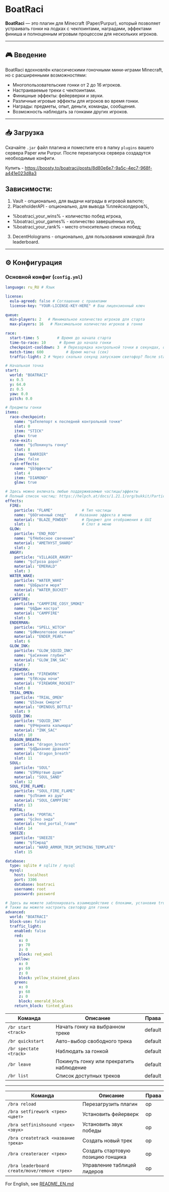 # BoatRaci

**BoatRaci** — это плагин для Minecraft (Paper/Purpur), который позволяет устраивать гонки на лодках с чекпоинтами, наградами, эффектами финиша и полноценным игровым процессом для нескольких игроков.  

---

## 🎮 Введение

BoatRaci вдохновлён классическими гоночными мини-играми Minecraft, но с расширенными возможностями:

- Многопользовательские гонки от 2 до 16 игроков.
- Настраиваемые треки с чекпоинтами.
- Финишные эффекты: фейерверки и звуки.
- Различные игровые эффекты для игроков во время гонки.
- Награды: предметы, опыт, деньги, команды, сообщения.
- Возможность наблюдать за гонками других игроков.

---

## 📥 Загрузка

Скачайте `.jar` файл плагина и поместите его в папку `plugins` вашего сервера Paper или Purpur. После перезапуска сервера создадутся необходимые конфиги.

Купить - https://boosty.to/boatraci/posts/8d80e6e7-9a5c-4ec7-968f-a441e023d8a3

## Зависимости:
1) Vault - опционально, для выдачи награды в игровой валюте; 
2) PlaceholderAPI - опционально, для вывода %плейсхолдеров%,
 - %boatraci_your_wins% - количество побед игрока,
 - %boatraci_your_games% - количество завершённых игр,
 - %boatraci_your_rank% - место относительно списка побед;  
3) DecentHolograms - опционально, для пользования командой /bra leaderboard.

---

## ⚙ Конфигурация

### Основной конфиг (`config.yml`)

```yaml
language: ru_RU # Язык

license:
  eula-agreed: false # Соглашение с правилами
  license-key: "YOUR-LICENSE-KEY-HERE" # Ваш лицензионный ключ

queue:
  min-players: 2   # Минимальное количество игроков для старта
  max-players: 16   # Максимальное количество игроков в гонке

race:
  start-time: 5        # Время до начала старта
  time-to-race: 10      # Время до начала гонки
  checkpoint-cooldown: 3  # Перезарядка контрольной точки в секундах, от 0 до 60
  match-time: 600          # Время матча (сек)
  traffic-light: 2 # Через сколько секунд запускаем светофор? После start-time

# Начальная точка
start:
  world: "BOATRACI"
  x: 0.5
  y: 64.0
  z: 0.5
  yaw: 0.0
  pitch: 0.0

# Предметы гонки
items:
  race-checkpoint:
    name: "§aТелепорт к последней контрольной точке"
    slot: 0
    item: "STICK"
    glow: true
  race-exit:
    name: "§cПокинуть гонку"
    slot: 8
    item: "BARRIER"
    glow: false
  race-effects:
    name: "§bЭффекты"
    slot: 4
    item: "DIAMOND"
    glow: true

# Здесь можно включать любые поддерживаемые частицы/эффекты
# Полный список частиц: https://helpch.at/docs/1.21.1/org/bukkit/Particle.html
effects: 
  FIRE:
    particle: "FLAME"             # Тип частицы
    name: "§6Огненный след"    # Название эффекта в меню
    material: "BLAZE_POWDER"      # Предмет для отображения в GUI
    slot: 1                       # Слот в меню
  GLOW:
    particle: "END_ROD"
    name: "§fНебесное свечение"
    material: "AMETHYST_SHARD"
    slot: 2
  ANGRY:
    particle: "VILLAGER_ANGRY"
    name: "§cГроза дорог"
    material: "EMERALD"
    slot: 3
  WATER_WAKE:
    particle: "WATER_WAKE"
    name: "§bБрызги моря"
    material: "WATER_BUCKET"
    slot: 4
  CAMPFIRE:
    particle: "CAMPFIRE_COSY_SMOKE"
    name: "§6Дым костра"
    material: "CAMPFIRE"
    slot: 5
  ENDERMAN:
    particle: "SPELL_WITCH"
    name: "§dФиолетовое сияние"
    material: "ENDER_PEARL"
    slot: 6
  GLOW_INK:
    particle: "GLOW_SQUID_INK"
    name: "§aСияние глубин"
    material: "GLOW_INK_SAC"
    slot: 7
  FIREWORK:
    particle: "FIREWORK"
    name: "§fИскры ночи"
    material: "FIREWORK_ROCKET"
    slot: 8
  TRIAL_OMEN:
    particle: "TRIAL_OMEN"
    name: "§5Знак Смерти"
    material: "OMINOUS_BOTTLE"
    slot: 9
  SQUID_INK:
    particle: "SQUID_INK"
    name: "§9Чернила кальмара"
    material: "INK_SAC"
    slot: 10
  DRAGON_BREATH:
    particle: "dragon_breath"
    name: "§dДыхание дракона"
    material: "dragon_breath"
    slot: 11
  SOUL:
    particle: "SOUL"
    name: "§5Мёртвые души"
    material: "SOUL_SAND"
    slot: 12
  SOUL_FIRE_FLAME:
    particle: "SOUL_FIRE_FLAME"
    name: "§cПламя из душ"
    material: "SOUL_CAMPFIRE"
    slot: 13
  PORTAL:
    particle: "PORTAL"
    name: "§cЭхо энда"
    material: "end_portal_frame"
    slot: 14
  SNEEZE:
    particle: "SNEEZE"
    name: "§fСмрад"
    material: "WARD_ARMOR_TRIM_SMITHING_TEMPLATE"
    slot: 15

database:
  type: sqlite # sqlite / mysql
  mysql:
    host: localhost
    port: 3306
    database: boatraci
    username: root
    password: password

# Здесь вы можете заблокировать взаимодействие с блоками, установив true
# Также вы можете настроить светофор для гонки
advanced:
  world: "BOATRACI"
  block-use: false
  traffic_light:
    enabled: false
    red:
      x: 0
      y: 70
      z: 0
      block: red_wool
    yellow:
      x: 0
      y: 69
      z: 0
      block: yellow_stained_glass
    green:
      x: 0
      y: 68
      z: 0
      block: emerald_block
    return_block: tinted_glass
```

| Команда                | Описание                                 |  Права  |
| ---------------------- | ---------------------------------------- | ------- |
| `/br start <track>`    | Начать гонку на выбранном треке          | default |
| `/br quickstart`       | Авто-выбор свободного трека              | default |
| `/br spectate <track>` | Наблюдать за гонкой                      | default |
| `/br leave`            | Покинуть гонку или прекратить наблюдение | default |
| `/br list`             | Список доступных треков                  | default |

---

| Команда                            | Описание                          | Права |
| ---------------------------------- | --------------------------------- | ----- |
| `/bra reload`                      | Перезагрузить плагин              |  op   |
| `/bra setfirework <трек> <цвет>`   | Установить фейерверк              |  op   |
| `/bra setfinishsound <трек> <звук>`| Установить звук победы            |  op   |
| `/bra createtrack <название трека>`| Создать новый трек                |  op   |
| `/bra createracer <трек>`          | Создать стартовую позицию гонщика |  op   |
| `/bra leaderboard create/move/remove <трек>`| Управление таблицей лидеров       |  op   |

For English, see [README_EN.md](README_EN.md)

